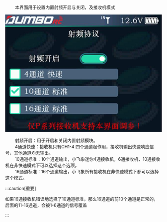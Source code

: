         本界面用于设置内置射频开启与关闭，及接收机模式

![](../pic/511.jpg)

        射频开启：用于开启和关闭内置射频模块。<br/>        4通道快速：接收机只有CH1-4 四个通道起作用，接收机输出快速响应信号，其他通道均无输出。<br/>        10通道标准：10个通道输出，小飞象迷你4通接收机，6通接收机，10通接收机在非快速模式下可以选择这个选项。<br/>        16通道标准：16个通道输出，小飞象所有接收机在非快速模式下都可以选择这个模式。<br/>

:::caution[重要]

如果16通接收机错误地选择了10通道标准，那么16通道的前10个通道是正常的，后面的11-16通道，会被1-6通道的信号覆盖

:::
